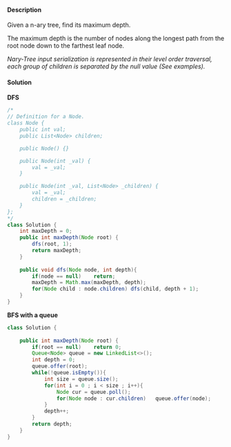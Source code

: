 #### Description

Given a n-ary tree, find its maximum depth.

The maximum depth is the number of nodes along the longest path from the root node down to the farthest leaf node.

*Nary-Tree input serialization is represented in their level order traversal, each group of children is separated by the null value (See examples).*

#### Solution

**DFS**

```java
/*
// Definition for a Node.
class Node {
    public int val;
    public List<Node> children;

    public Node() {}

    public Node(int _val) {
        val = _val;
    }

    public Node(int _val, List<Node> _children) {
        val = _val;
        children = _children;
    }
};
*/
class Solution {
    int maxDepth = 0;
    public int maxDepth(Node root) {
        dfs(root, 1);
        return maxDepth;
    }
    
    public void dfs(Node node, int depth){
        if(node == null)    return;
        maxDepth = Math.max(maxDepth, depth);
        for(Node child : node.children) dfs(child, depth + 1);
    }
}
```

**BFS with a queue**

```java
class Solution {
    
    public int maxDepth(Node root) {
        if(root == null)    return 0;
        Queue<Node> queue = new LinkedList<>();
        int depth = 0;
        queue.offer(root);
        while(!queue.isEmpty()){
            int size = queue.size();
            for(int i = 0 ; i < size ; i++){
                Node cur = queue.poll();
                for(Node node : cur.children)   queue.offer(node);
            }
            depth++;
        }
        return depth;
    }
}
```

